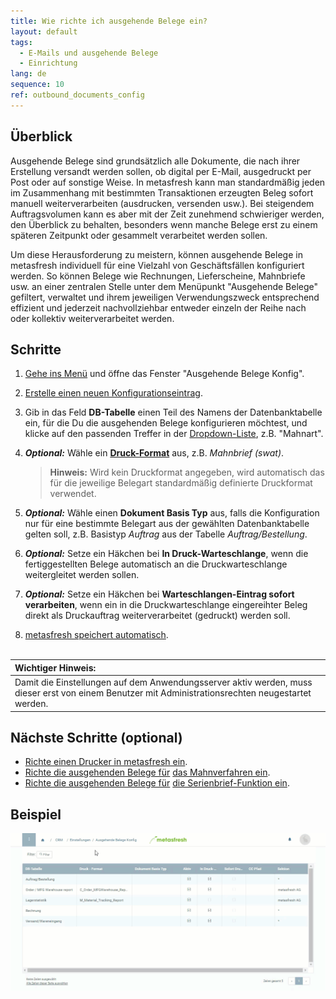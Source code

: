 ```yaml
---
title: Wie richte ich ausgehende Belege ein?
layout: default
tags:
  - E-Mails und ausgehende Belege
  - Einrichtung
lang: de
sequence: 10
ref: outbound_documents_config
---
```


## Überblick
Ausgehende Belege sind grundsätzlich alle Dokumente, die nach ihrer Erstellung versandt werden sollen, ob digital per E-Mail, ausgedruckt per Post oder auf sonstige Weise. In metasfresh kann man standardmäßig jeden im Zusammenhang mit bestimmten Transaktionen erzeugten Beleg sofort manuell weiterverarbeiten (ausdrucken, versenden usw.). Bei steigendem Auftragsvolumen kann es aber mit der Zeit zunehmend schwieriger werden, den Überblick zu behalten, besonders wenn manche Belege erst zu einem späteren Zeitpunkt oder gesammelt verarbeitet werden sollen.

Um diese Herausforderung zu meistern, können ausgehende Belege in metasfresh individuell für eine Vielzahl von Geschäftsfällen konfiguriert werden. So können Belege wie Rechnungen, Lieferscheine, Mahnbriefe usw. an einer zentralen Stelle unter dem Menüpunkt "Ausgehende Belege" gefiltert, verwaltet und ihrem jeweiligen Verwendungszweck entsprechend effizient und jederzeit nachvollziehbar entweder einzeln der Reihe nach oder kollektiv weiterverarbeitet werden.

## Schritte
1. [Gehe ins Menü](Menu) und öffne das Fenster "Ausgehende Belege Konfig".
1. [Erstelle einen neuen Konfigurationseintrag](Neuer_Datensatz_Fenster_Webui).
1. Gib in das Feld **DB-Tabelle** einen Teil des Namens der Datenbanktabelle ein, für die Du die ausgehenden Belege konfigurieren möchtest, und klicke auf den passenden Treffer in der <a href="Keyboard_Shortcuts_Liste#dropdown" title="Dynamisches Suchfeld (Autocomplete)">Dropdown-Liste</a>, z.B. "Mahnart".
1. ***Optional:*** Wähle ein [**Druck-Format**](Druckformat_anlegen) aus, z.B. *Mahnbrief (swat)*.
    >**Hinweis:** Wird kein Druckformat angegeben, wird automatisch das für die jeweilige Belegart standardmäßig definierte Druckformat verwendet.

1. ***Optional:*** Wähle einen **Dokument Basis Typ** aus, falls die Konfiguration nur für eine bestimmte Belegart aus der gewählten Datenbanktabelle gelten soll, z.B. Basistyp *Auftrag* aus der Tabelle *Auftrag/Bestellung*.
1. ***Optional:*** Setze ein Häkchen bei **In Druck-Warteschlange**, wenn die fertiggestellten Belege automatisch an die Druckwarteschlange weitergleitet werden sollen.
1. ***Optional:*** Setze ein Häkchen bei **Warteschlangen-Eintrag sofort verarbeiten**, wenn ein in die Druckwarteschlange eingereihter Beleg direkt als Druckauftrag weiterverarbeitet (gedruckt) werden soll.
1. [metasfresh speichert automatisch](Speicheranzeige).
<br><br>

| **Wichtiger Hinweis:** |
| :--- |
| Damit die Einstellungen auf dem Anwendungsserver aktiv werden, muss dieser erst von einem Benutzer mit Administrationsrechten neugestartet werden. |

## Nächste Schritte (optional)
- [Richte einen Drucker in metasfresh ein](PDF_Drucker_Einrichtung_Guide).
- [Richte die ausgehenden Belege für](Ausgehende_Belege_Konfig_Mahnung) [das Mahnverfahren ein](Mahnlauf).
- [Richte die ausgehenden Belege für](Ausgehende_Belege_Konfig_Serienbriefe) [die Serienbrief-Funktion ein](Serienbriefe_erstellen).

## Beispiel
<kbd><img src="assets/Ausgehende_Belege_Konfig+Mahnung.gif" alt="GIF: Ausgehende Belege einrichten"></kbd>
